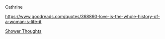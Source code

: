 Cathrine

https://www.goodreads.com/quotes/368860-love-is-the-whole-history-of-a-woman-s-life-it

[Shower Thoughts](🚿%20shower%20thoughts/Shower%20Thoughts.md)